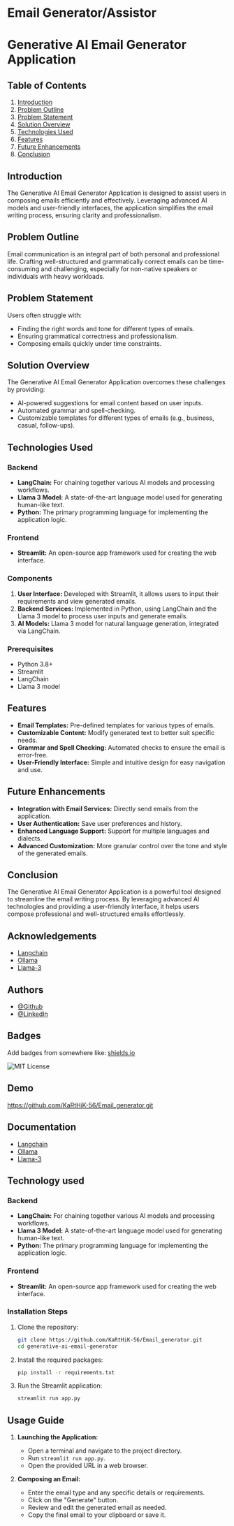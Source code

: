 
# Email Generator/Assistor

# Generative AI Email Generator Application

## Table of Contents
1. [Introduction](#introduction)
2. [Problem Outline](#problem-outline)
3. [Problem Statement](#problem-statement)
4. [Solution Overview](#solution-overview)
5. [Technologies Used](#technologies-used)
6. [Features](#features)
7. [Future Enhancements](#future-enhancements)
8. [Conclusion](#conclusion)

## Introduction

The Generative AI Email Generator Application is designed to assist users in composing emails efficiently and effectively. Leveraging advanced AI models and user-friendly interfaces, the application simplifies the email writing process, ensuring clarity and professionalism.

## Problem Outline

Email communication is an integral part of both personal and professional life. Crafting well-structured and grammatically correct emails can be time-consuming and challenging, especially for non-native speakers or individuals with heavy workloads.

## Problem Statement

Users often struggle with:
- Finding the right words and tone for different types of emails.
- Ensuring grammatical correctness and professionalism.
- Composing emails quickly under time constraints.

## Solution Overview

The Generative AI Email Generator Application overcomes these challenges by providing:
- AI-powered suggestions for email content based on user inputs.
- Automated grammar and spell-checking.
- Customizable templates for different types of emails (e.g., business, casual, follow-ups).

## Technologies Used

### Backend
- **LangChain:** For chaining together various AI models and processing workflows.
- **Llama 3 Model:** A state-of-the-art language model used for generating human-like text.
- **Python:** The primary programming language for implementing the application logic.

### Frontend
- **Streamlit:** An open-source app framework used for creating the web interface.


### Components
1. **User Interface:** Developed with Streamlit, it allows users to input their requirements and view generated emails.
2. **Backend Services:** Implemented in Python, using LangChain and the Llama 3 model to process user inputs and generate emails.
3. **AI Models:** Llama 3 model for natural language generation, integrated via LangChain.

### Prerequisites
- Python 3.8+
- Streamlit
- LangChain
- Llama 3 model

## Features

- **Email Templates:** Pre-defined templates for various types of emails.
- **Customizable Content:** Modify generated text to better suit specific needs.
- **Grammar and Spell Checking:** Automated checks to ensure the email is error-free.
- **User-Friendly Interface:** Simple and intuitive design for easy navigation and use.

## Future Enhancements

- **Integration with Email Services:** Directly send emails from the application.
- **User Authentication:** Save user preferences and history.
- **Enhanced Language Support:** Support for multiple languages and dialects.
- **Advanced Customization:** More granular control over the tone and style of the generated emails.

## Conclusion

The Generative AI Email Generator Application is a powerful tool designed to streamline the email writing process. By leveraging advanced AI technologies and providing a user-friendly interface, it helps users compose professional and well-structured emails effortlessly.

## Acknowledgements

 - [Langchain](https://www.langchain.com/)
 - [Ollama](https://ollama.com/)
 - [Llama-3](https://ollama.com/library/llama3)


## Authors

- [@Github](https://www.github.com/KaRtHiK-56)
- [@LinkedIn](https://www.linkedin.com/in/l-karthik/)


## Badges

Add badges from somewhere like: [shields.io](https://shields.io/)

![MIT License](https://img.shields.io/badge/License-MIT-green.svg)


## Demo

https://github.com/KaRtHiK-56/Email_generator.git



## Documentation

 - [Langchain](https://www.langchain.com/)
 - [Ollama](https://ollama.com/)
 - [Llama-3](https://ollama.com/library/llama3)

## Technology used

### Backend
- **LangChain:** For chaining together various AI models and processing workflows.
- **Llama 3 Model:** A state-of-the-art language model used for generating human-like text.
- **Python:** The primary programming language for implementing the application logic.

### Frontend
- **Streamlit:** An open-source app framework used for creating the web interface.

### Installation Steps
1. Clone the repository:
   ```bash
   git clone https://github.com/KaRtHiK-56/Email_generator.git
   cd generative-ai-email-generator
   ```
2. Install the required packages:
   ```bash
   pip install -r requirements.txt
   ```
3. Run the Streamlit application:
   ```bash
   streamlit run app.py
   ```

## Usage Guide

1. **Launching the Application:**
   - Open a terminal and navigate to the project directory.
   - Run `streamlit run app.py`.
   - Open the provided URL in a web browser.

2. **Composing an Email:**
   - Enter the email type and any specific details or requirements.
   - Click on the "Generate" button.
   - Review and edit the generated email as needed.
   - Copy the final email to your clipboard or save it.


